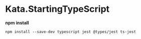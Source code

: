# Kata.StartingTypeScript

**npm install**

`npm install --save-dev typescript jest @types/jest ts-jest `



